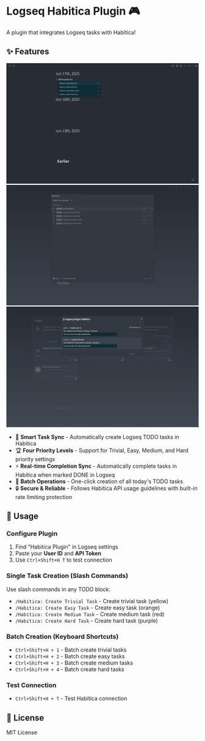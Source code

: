 # Logseq Habitica Plugin 🎮

A plugin that integrates Logseq tasks with Habitica!

## ✨ Features

![SlashCommand](./screenshots/slash-command.png)
![CommandPalette](./screenshots/command-palette.png)
![Settings](./screenshots/settings.png)


- 🎯 **Smart Task Sync** - Automatically create Logseq TODO tasks in Habitica
- 🏆 **Four Priority Levels** - Support for Trivial, Easy, Medium, and Hard priority settings
- ⚡ **Real-time Completion Sync** - Automatically complete tasks in Habitica when marked DONE in Logseq
- 🚀 **Batch Operations** - One-click creation of all today's TODO tasks
- 🔒 **Secure & Reliable** - Follows Habitica API usage guidelines with built-in rate limiting protection

## 🎯 Usage

### Configure Plugin
1. Find "Habitica Plugin" in Logseq settings
2. Paste your **User ID** and **API Token**
3. Use `Ctrl+Shift+H T` to test connection

### Single Task Creation (Slash Commands)
Use slash commands in any TODO block:
- `/Habitica: Create Trivial Task` - Create trivial task (yellow)
- `/Habitica: Create Easy Task` - Create easy task (orange)
- `/Habitica: Create Medium Task` - Create medium task (red)
- `/Habitica: Create Hard Task` - Create hard task (purple)

### Batch Creation (Keyboard Shortcuts)
- `Ctrl+Shift+H + 1` - Batch create trivial tasks
- `Ctrl+Shift+H + 2` - Batch create easy tasks
- `Ctrl+Shift+H + 3` - Batch create medium tasks
- `Ctrl+Shift+H + 4` - Batch create hard tasks

### Test Connection
- `Ctrl+Shift+H + T` - Test Habitica connection

## 📄 License

MIT License
